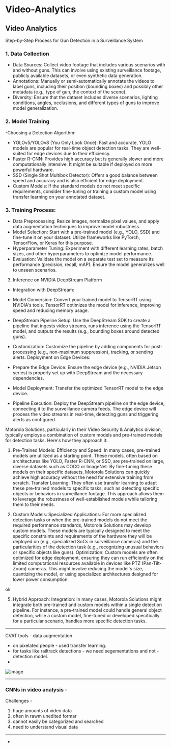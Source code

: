 # Video-Analytics
Video Analytics
---

Step-by-Step Process for Gun Detection in a Surveillance System
### 1. Data Collection
- Data Sources: Collect video footage that includes various scenarios with and without guns. This can involve using existing surveillance footage, publicly available datasets, or even synthetic data generation.
- Annotations: Manually or semi-automatically annotate the videos to label guns, including their position (bounding boxes) and possibly other metadata (e.g., type of gun, the context of the scene).
- Diversity: Ensure that the dataset includes diverse scenarios, lighting conditions, angles, occlusions, and different types of guns to improve model generalization.


### 2. Model Training

-Choosing a Detection Algorithm:

- YOLOv5/YOLOv8 (You Only Look Once): Fast and accurate, YOLO models are popular for real-time object detection tasks. They are well-suited for edge devices due to their efficiency.
- Faster R-CNN: Provides high accuracy but is generally slower and more computationally intensive. It might be suitable if deployed on more powerful hardware.
- SSD (Single Shot Multibox Detector): Offers a good balance between speed and accuracy and is also efficient for edge deployment.
- Custom Models: If the standard models do not meet specific requirements, consider fine-tuning or training a custom model using transfer learning on your annotated dataset.



### 3. Training Process:

- Data Preprocessing: Resize images, normalize pixel values, and apply data augmentation techniques to improve model robustness.
- Model Selection: Start with a pre-trained model (e.g., YOLO, SSD) and fine-tune it on your dataset. Utilize frameworks like PyTorch, TensorFlow, or Keras for this purpose.
- Hyperparameter Tuning: Experiment with different learning rates, batch sizes, and other hyperparameters to optimize model performance.
- Evaluation: Validate the model on a separate test set to measure its performance (precision, recall, mAP). Ensure the model generalizes well to unseen scenarios.

3. Inference on NVIDIA DeepStream Platform

- Integration with DeepStream:

- Model Conversion: Convert your trained model to TensorRT using NVIDIA's tools. TensorRT optimizes the model for inference, improving speed and reducing memory usage.
- DeepStream Pipeline Setup: Use the DeepStream SDK to create a pipeline that ingests video streams, runs inference using the TensorRT model, and outputs the results (e.g., bounding boxes around detected guns).
- Customization: Customize the pipeline by adding components for post-processing (e.g., non-maximum suppression), tracking, or sending alerts.
Deployment on Edge Devices:

- Prepare the Edge Device: Ensure the edge device (e.g., NVIDIA Jetson series) is properly set up with DeepStream and the necessary dependencies.
- Model Deployment: Transfer the optimized TensorRT model to the edge device.
- Pipeline Execution: Deploy the DeepStream pipeline on the edge device, connecting it to the surveillance camera feeds. The edge device will process the video streams in real-time, detecting guns and triggering alerts as configured.


Motorola Solutions, particularly in their Video Security & Analytics division, typically employs a combination of custom models and pre-trained models for detection tasks. Here's how they approach it:

1. Pre-Trained Models:
Efficiency and Speed: In many cases, pre-trained models are utilized as a starting point. These models, often based on architectures like YOLO, Faster R-CNN, or SSD, are pre-trained on large, diverse datasets such as COCO or ImageNet. By fine-tuning these models on their specific datasets, Motorola Solutions can quickly achieve high accuracy without the need for extensive training from scratch.
Transfer Learning: They often use transfer learning to adapt these pre-trained models to specific tasks, such as detecting specific objects or behaviors in surveillance footage. This approach allows them to leverage the robustness of well-established models while tailoring them to their needs.


3. Custom Models:
Specialized Applications: For more specialized detection tasks or when the pre-trained models do not meet the required performance standards, Motorola Solutions may develop custom models. These models are typically designed to meet the specific constraints and requirements of the hardware they will be deployed on (e.g., specialized SoCs in surveillance cameras) and the particularities of the detection task (e.g., recognizing unusual behaviors or specific objects like guns).
Optimization: Custom models are often optimized for edge deployment, ensuring they can run efficiently on the limited computational resources available in devices like PTZ (Pan-Tilt-Zoom) cameras. This might involve reducing the model's size, quantizing the model, or using specialized architectures designed for lower power consumption.

ok


5. Hybrid Approach:
Integration: In many cases, Motorola Solutions might integrate both pre-trained and custom models within a single detection pipeline. For instance, a pre-trained model could handle general object detection, while a custom model, fine-tuned or developed specifically for a particular scenario, handles more specific detection tasks.
---

CVAT tools - data augmentation


- on pixelated people - used transfer learning.
- for tasks like railtrack detections - we need segementations and not - detection model.
- 



![image](https://github.com/user-attachments/assets/17118f65-79ef-45bf-a4d4-a1008a0f4673)


---

### CNNs in video analysis -

Challenges -
1. huge amounts of video data
2. often in rawm unedited formar
3. cannot easily be categorized and searched
4. need to understand visual data

---


- 






































